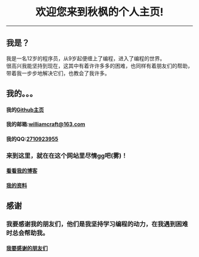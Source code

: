 # <center>欢迎您来到秋枫的个人主页!</center>  
--------  
## 我是？
我是一名12岁的程序员，从9岁起便缠上了编程，进入了编程的世界。  
很高兴我能坚持到现在，这其中有着许许多多的困难，也同样有着朋友们的帮助，带着我一步步地解决它们，也教会了我许多。  

## 我的。。。  
#### 我的[Github主页](https://github.com/qiufeng54321)  
#### 我的邮箱:[williamcraft@163.com](mailto:williamcraft@163.com)  
#### 我的QQ:[2710923955](tencent://AddContact/?fromId=45&fromSubId=1&subcmd=all&uin=2710923955&website=www.oicqzone.com)  

### 来到这里，就在在这个网站里尽情gg吧(雾)！  

#### [看看我的博客](posts-zh/README.md)  
#### [我的资料](Profile-zh.md)

## 感谢
### 我要感谢我的朋友们，他们是我坚持学习编程的动力，在我遇到困难时总会帮助我。
#### [我要感谢的朋友们](Thanks-zh.md)  
